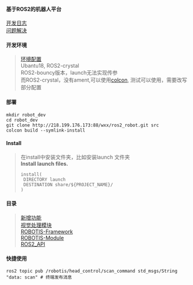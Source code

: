 #### 基于ROS2的机器人平台  

[开发日志](Explain/develop_log.md)  
[问题解决](Explain/problem_solve.md)  

#### 开发环境  
> [环境配置](Explain/enviroment.md)  
> Ubantu18, ROS2-crystal   
> ROS2-bouncy版本，launch无法实现传参      
> 而ROS2-crystal，没有ament,可以使用[colcon](Explain/colcon.md), 测试可以使用，需要改写部分配置  

#### 部署
```
mkdir robot_dev
cd robot_dev
git clone http://218.199.176.173:88/wxx/ros2_robot.git src
colcon build --symlink-install
```

#### Install
> 在install中安装文件夹，比如安装launch 文件夹  
> **Install launch files.**
> ````
> install(
>  DIRECTORY launch
>  DESTINATION share/${PROJECT_NAME}/
> )
> ````

#### 目录
> [新增功能](Explain/new_function.md)  
> [视觉处理模块](Visual-Detector/readme.md)   
> [ROBOTIS-Framework](ROBOTIS-Framework/readme.md)  
> [ROBOTIS-Module](ROBOTIS-Module/readme.md)  
> [ROS2_API](Explain/api.md)

#### 快捷使用
```shell
ros2 topic pub /robotis/head_control/scan_command std_msgs/String "data: scan" # 终端发布消息
```